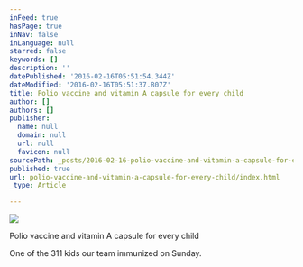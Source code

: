 ```yaml
---
inFeed: true
hasPage: true
inNav: false
inLanguage: null
starred: false
keywords: []
description: ''
datePublished: '2016-02-16T05:51:54.344Z'
dateModified: '2016-02-16T05:51:37.807Z'
title: Polio vaccine and vitamin A capsule for every child
author: []
authors: []
publisher:
  name: null
  domain: null
  url: null
  favicon: null
sourcePath: _posts/2016-02-16-polio-vaccine-and-vitamin-a-capsule-for-every-child.md
published: true
url: polio-vaccine-and-vitamin-a-capsule-for-every-child/index.html
_type: Article

---
```

![](https://the-grid-user-content.s3-us-west-2.amazonaws.com/30626865-631d-4c89-b1e0-f2414d896031.JPG)

Polio vaccine and vitamin A capsule for every
child

One of the 311 kids our team immunized on Sunday.